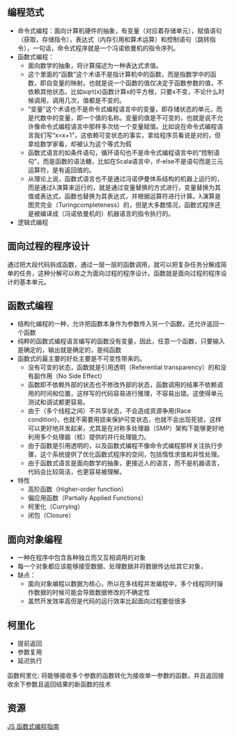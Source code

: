 ## 编程范式

* 命令式编程：面向计算机硬件的抽象，有变量（对应着存储单元），赋值语句（获取，存储指令），表达式（内存引用和算术运算）和控制语句（跳转指令），一句话，命令式程序就是一个冯诺依曼机的指令序列。
* 函数式编程：
	* 面向数学的抽象，将计算描述为一种表达式求值。
	* 这个里面的“函数”这个术语不是指计算机中的函数，而是指数学中的函数，即自变量的映射。也就是说一个函数的值仅决定于函数参数的值，不依赖其他状态。比如sqrt(x)函数计算x的平方根，只要x不变，不论什么时候调用，调用几次，值都是不变的。
	* “变量”这个术语也不是命令式编程语言中的变量，即存储状态的单元，而是代数中的变量，即一个值的名称。变量的值是不可变的，也就是说不允许像命令式编程语言中那样多次给一个变量赋值。比如说在命令式编程语言我们写“x=x+1”，这依赖可变状态的事实，拿给程序员看说是对的，但拿给数学家看，却被认为这个等式为假
	* 函数式语言的如条件语句，循环语句也不是命令式编程语言中的“控制语句”，而是函数的语法糖，比如在Scala语言中，if-else不是语句而是三元运算符，是有返回值的。
	* 从理论上说，函数式语言也不是通过冯诺伊曼体系结构的机器上运行的，而是通过λ演算来运行的，就是通过变量替换的方式进行，变量替换为其值或表达式，函数也替换为其表达式，并根据运算符进行计算。λ演算是图灵完全（Turingcompleteness）的，但是大多数情况，函数式程序还是被编译成（冯诺依曼机的）机器语言的指令执行的。
* 逻辑式编程

## 面向过程的程序设计

通过把大段代码拆成函数，通过一层一层的函数调用，就可以把复杂任务分解成简单的任务，这种分解可以称之为面向过程的程序设计。函数就是面向过程的程序设计的基本单元。

## 函数式编程

* 结构化编程的一种，允许把函数本身作为参数传入另一个函数，还允许返回一个函数
* 纯粹的函数式编程语言编写的函数没有变量，因此，任意一个函数，只要输入是确定的，输出就是确定的，是纯函数
* 函数式的最主要的好处主要是不可变性带来的。
	* 没有可变的状态，函数就是引用透明（Referential transparency）的和没有副作用（No Side Effect）
	* 函数即不依赖外部的状态也不修改外部的状态，函数调用的结果不依赖调用的时间和位置，这样写的代码容易进行推理，不容易出错。这使得单元测试和调试都更容易。
	* 由于（多个线程之间）不共享状态，不会造成资源争用(Race condition)，也就不需要用锁来保护可变状态，也就不会出现死锁，这样可以更好地并发起来，尤其是在对称多处理器（SMP）架构下能够更好地利用多个处理器（核）提供的并行处理能力。
	* 由于函数是引用透明的，以及函数式编程不像命令式编程那样关注执行步骤，这个系统提供了优化函数式程序的空间，包括惰性求值和并性处理。
	* 由于函数式语言是面向数学的抽象，更接近人的语言，而不是机器语言，代码会比较简洁，也更容易被理解。
* 特性
	* 高阶函数（Higher-order function）
	* 偏应用函数（Partially Applied Functions）
	* 柯里化（Currying）
	* 闭包（Closure）

## 面向对象编程

* 一种在程序中包含各种独立而又互相调用的对象
* 每一个对象都应该能够接受数据、处理数据并将数据传达给其它对象，
* 缺点： 
	* 面向对象编程以数据为核心，所以在多线程并发编程中，多个线程同时操作数据的时候可能会导致数据修改的不确定性
	* 虽然开发效率高但是代码的运行效率比起面向过程要低很多

## 柯里化

- 提前返回
- 参数复用
- 延迟执行

函数柯里化: 将能够接收多个参数的函数转化为接收单一参数的函数，并且返回接收余下参数且返回结果的新函数的技术



## 资源

[JS 函数式编程指南](https://llh911001.gitbooks.io/mostly-adequate-guide-chinese/content/)










